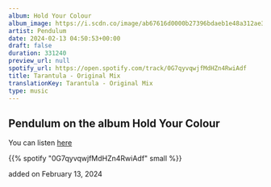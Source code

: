 ```yaml
---
album: Hold Your Colour
album_image: https://i.scdn.co/image/ab67616d0000b27396bdaeb1e48a312ae3859ebe
artist: Pendulum
date: 2024-02-13 04:50:53+00:00
draft: false
duration: 331240
preview_url: null
spotify_url: https://open.spotify.com/track/0G7qyvqwjfMdHZn4RwiAdf
title: Tarantula - Original Mix
translationKey: Tarantula - Original Mix
type: music
---
```


## Pendulum on the album Hold Your Colour

You can listen [here](https://open.spotify.com/track/0G7qyvqwjfMdHZn4RwiAdf)

{{% spotify "0G7qyvqwjfMdHZn4RwiAdf" small %}}

added on February 13, 2024